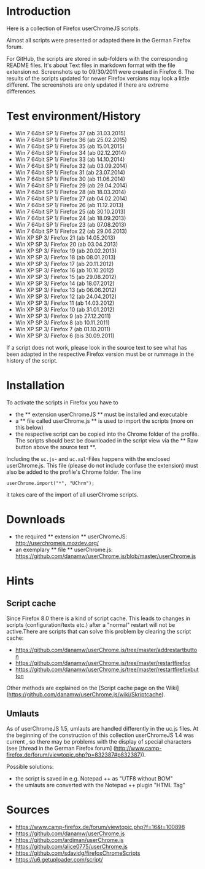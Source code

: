 # Introduction
   Here is a collection of Firefox userChromeJS scripts.

Almost all scripts were presented or adapted there in the German Firefox forum.

For GitHub, the scripts are stored in sub-folders with the corresponding README files. It's about
Text files in markdown format with the file extension `md`. Screenshots up to 09/30/2011 were created in Firefox 6.
The results of the scripts updated for newer Firefox versions may look a little different. The screenshots
are only updated if there are extreme differences.

# Test environment/History
- Win 7 64bit SP 1/ Firefox 37 (ab 31.03.2015)
- Win 7 64bit SP 1/ Firefox 36 (ab 25.02.2015)
- Win 7 64bit SP 1/ Firefox 35 (ab 15.01.2015)
- Win 7 64bit SP 1/ Firefox 34 (ab 02.12.2014)
- Win 7 64bit SP 1/ Firefox 33 (ab 14.10.2014)
- Win 7 64bit SP 1/ Firefox 32 (ab 03.09.2014)
- Win 7 64bit SP 1/ Firefox 31 (ab 23.07.2014)
- Win 7 64bit SP 1/ Firefox 30 (ab 11.06.2014)
- Win 7 64bit SP 1/ Firefox 29 (ab 29.04.2014)
- Win 7 64bit SP 1/ Firefox 28 (ab 18.03.2014)
- Win 7 64bit SP 1/ Firefox 27 (ab 04.02.2014)
- Win 7 64bit SP 1/ Firefox 26 (ab 11.12.2013)
- Win 7 64bit SP 1/ Firefox 25 (ab 30.10.2013)
- Win 7 64bit SP 1/ Firefox 24 (ab 18.09.2013)
- Win 7 64bit SP 1/ Firefox 23 (ab 07.08.2013)
- Win 7 64bit SP 1/ Firefox 22 (ab 29.06.2013)
- Win XP SP 3/ Firefox 21 (ab 14.05.2013)
- Win XP SP 3/ Firefox 20 (ab 03.04.2013)
- Win XP SP 3/ Firefox 19 (ab 20.02.2013)
- Win XP SP 3/ Firefox 18 (ab 08.01.2013)
- Win XP SP 3/ Firefox 17 (ab 20.11.2012)
- Win XP SP 3/ Firefox 16 (ab 10.10.2012)
- Win XP SP 3/ Firefox 15 (ab 29.08.2012)
- Win XP SP 3/ Firefox 14 (ab 18.07.2012)
- Win XP SP 3/ Firefox 13 (ab 06.06.2012)
- Win XP SP 3/ Firefox 12 (ab 24.04.2012)
- Win XP SP 3/ Firefox 11 (ab 14.03.2012)
- Win XP SP 3/ Firefox 10 (ab 31.01.2012)
- Win XP SP 3/ Firefox 9 (ab 27.12.2011)
- Win XP SP 3/ Firefox 8 (ab 10.11.2011)
- Win XP SP 3/ Firefox 7 (ab 01.10.2011)
- Win XP SP 3/ Firefox 6 (bis 30.09.2011)

If a script does not work, please look in the source text to see what has been adapted in the respective Firefox version
must be or rummage in the history of the script.

# Installation
To activate the scripts in Firefox you have to

- the ** extension userChromeJS ** must be installed and executable
- a ** file called userChrome.js ** is used to import the scripts (more on this below)
- the respective script can be copied into the Chrome folder of the profile. The scripts should best be downloaded in the script view via the ** Raw button above the source text **.

Including the `uc.js`- and `uc.xul`-Files happens with the enclosed userChrome.js. This file (please do not include confuse the extension) must also be added to the profile's Chrome folder. The line

    userChrome.import("*", "UChrm");

it takes care of the import of all userChrome scripts.

# Downloads
- the required ** extension ** userChromeJS: http://userchromejs.mozdev.org/
- an exemplary ** file ** userChrome.js: https://github.com/danamw/userChrome.js/blob/master/userChrome.js

# Hints
## Script cache
Since Firefox 8.0 there is a kind of script cache. This leads to changes in scripts (configuration/texts etc.) after a "normal" restart will not be active.There are scripts that can solve this problem by clearing the script cache:

- https://github.com/danamw/userChrome.js/tree/master/addrestartbutton
- https://github.com/danamw/userChrome.js/tree/master/restartfirefox
- https://github.com/danamw/userChrome.js/tree/master/restartfirefoxbutton

Other methods are explained on the [Script cache page on the Wiki] (https://github.com/danamw/userChrome.js/wiki/Skriptcache).

## Umlauts
As of userChromeJS 1.5, umlauts are handled differently in the uc.js files. At the beginning of the construction of this collection userChromeJS 1.4 was current
, so there may be problems with the display of special characters (see [thread in the German Firefox forum] (http://www.camp-firefox.de/forum/viewtopic.php?p=832387#p832387)).

Possible solutions:

- the script is saved in e.g. Notepad ++ as "UTF8 without BOM"
- the umlauts are converted with the Notepad ++ plugin "HTML Tag"

# Sources
- https://www.camp-firefox.de/forum/viewtopic.php?f=16&t=100898
- https://github.com/danamw/userChrome.js
- https://github.com/ardiman/userChrome.js
- https://github.com/alice0775/userChrome.js
- https://github.com/sdavidg/firefoxChromeScripts
- https://u6.getuploader.com/script/
